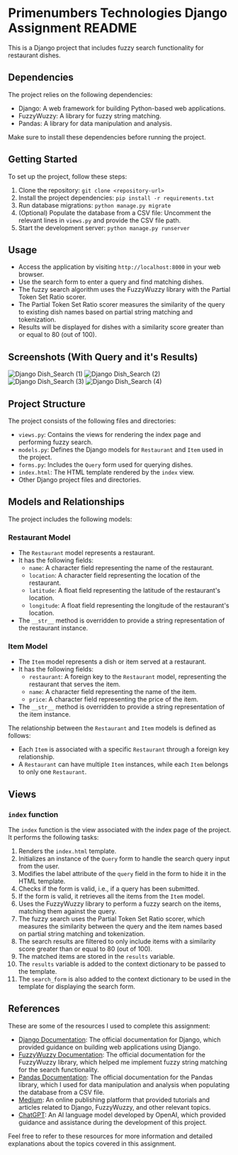 # Primenumbers Technologies Django Assignment README

This is a Django project that includes fuzzy search functionality for restaurant dishes.

## Dependencies

The project relies on the following dependencies:

- Django: A web framework for building Python-based web applications.
- FuzzyWuzzy: A library for fuzzy string matching.
- Pandas: A library for data manipulation and analysis.

Make sure to install these dependencies before running the project.

## Getting Started

To set up the project, follow these steps:

1. Clone the repository: `git clone <repository-url>`
2. Install the project dependencies: `pip install -r requirements.txt`
3. Run database migrations: `python manage.py migrate`
4. (Optional) Populate the database from a CSV file: Uncomment the relevant lines in `views.py` and provide the CSV file path.
5. Start the development server: `python manage.py runserver`

## Usage

- Access the application by visiting `http://localhost:8000` in your web browser.
- Use the search form to enter a query and find matching dishes.
- The fuzzy search algorithm uses the FuzzyWuzzy library with the Partial Token Set Ratio scorer.
- The Partial Token Set Ratio scorer measures the similarity of the query to existing dish names based on partial string matching and tokenization.
- Results will be displayed for dishes with a similarity score greater than or equal to 80 (out of 100).

## Screenshots (With Query and it's Results)
![Django Dish_Search (1)](https://github.com/EGhost98/Primenumbers_Asg/assets/76267623/123aec96-32d4-44ef-b680-2688504163f4)
![Django Dish_Search (2)](https://github.com/EGhost98/Primenumbers_Asg/assets/76267623/b9912d63-650d-4e01-a50e-76b53a651e96)
![Django Dish_Search (3)](https://github.com/EGhost98/Primenumbers_Asg/assets/76267623/e852700c-5eec-4211-9496-a731803e3bb4)
![Django Dish_Search (4)](https://github.com/EGhost98/Primenumbers_Asg/assets/76267623/bd737127-2257-4619-a3ca-ffba365c5fc1)




## Project Structure

The project consists of the following files and directories:

- `views.py`: Contains the views for rendering the index page and performing fuzzy search.
- `models.py`: Defines the Django models for `Restaurant` and `Item` used in the project.
- `forms.py`: Includes the `Query` form used for querying dishes.
- `index.html`: The HTML template rendered by the `index` view.
- Other Django project files and directories.

## Models and Relationships

The project includes the following models:

### Restaurant Model

- The `Restaurant` model represents a restaurant.
- It has the following fields:
  - `name`: A character field representing the name of the restaurant.
  - `location`: A character field representing the location of the restaurant.
  - `latitude`: A float field representing the latitude of the restaurant's location.
  - `longitude`: A float field representing the longitude of the restaurant's location.
- The `__str__` method is overridden to provide a string representation of the restaurant instance.

### Item Model

- The `Item` model represents a dish or item served at a restaurant.
- It has the following fields:
  - `restaurant`: A foreign key to the `Restaurant` model, representing the restaurant that serves the item.
  - `name`: A character field representing the name of the item.
  - `price`: A character field representing the price of the item.
- The `__str__` method is overridden to provide a string representation of the item instance.

The relationship between the `Restaurant` and `Item` models is defined as follows:

- Each `Item` is associated with a specific `Restaurant` through a foreign key relationship.
- A `Restaurant` can have multiple `Item` instances, while each `Item` belongs to only one `Restaurant`.

## Views

### `index` function

The `index` function is the view associated with the index page of the project. It performs the following tasks:

1. Renders the `index.html` template.
2. Initializes an instance of the `Query` form to handle the search query input from the user.
3. Modifies the label attribute of the `query` field in the form to hide it in the HTML template.
4. Checks if the form is valid, i.e., if a query has been submitted.
5. If the form is valid, it retrieves all the items from the `Item` model.
6. Uses the FuzzyWuzzy library to perform a fuzzy search on the items, matching them against the query.
7. The fuzzy search uses the Partial Token Set Ratio scorer, which measures the similarity between the query and the item names based on partial string matching and tokenization.
8. The search results are filtered to only include items with a similarity score greater than or equal to 80 (out of 100).
9. The matched items are stored in the `results` variable.
10. The `results` variable is added to the context dictionary to be passed to the template.
11. The `search_form` is also added to the context dictionary to be used in the template for displaying the search form.

## References

These are some of the resources I used to complete this assignment:

- [Django Documentation](https://docs.djangoproject.com/): The official documentation for Django, which provided guidance on building web applications using Django.
- [FuzzyWuzzy Documentation](https://github.com/seatgeek/fuzzywuzzy): The official documentation for the FuzzyWuzzy library, which helped me implement fuzzy string matching for the search functionality.
- [Pandas Documentation](https://pandas.pydata.org/docs/): The official documentation for the Pandas library, which I used for data manipulation and analysis when populating the database from a CSV file.
- [Medium](https://medium.com/): An online publishing platform that provided tutorials and articles related to Django, FuzzyWuzzy, and other relevant topics.
- [ChatGPT](https://openai.com/): An AI language model developed by OpenAI, which provided guidance and assistance during the development of this project.

Feel free to refer to these resources for more information and detailed explanations about the topics covered in this assignment.
